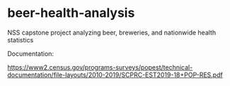 # beer-health-analysis
NSS capstone project analyzing beer, breweries, and nationwide health statistics

Documentation:

https://www2.census.gov/programs-surveys/popest/technical-documentation/file-layouts/2010-2019/SCPRC-EST2019-18+POP-RES.pdf


